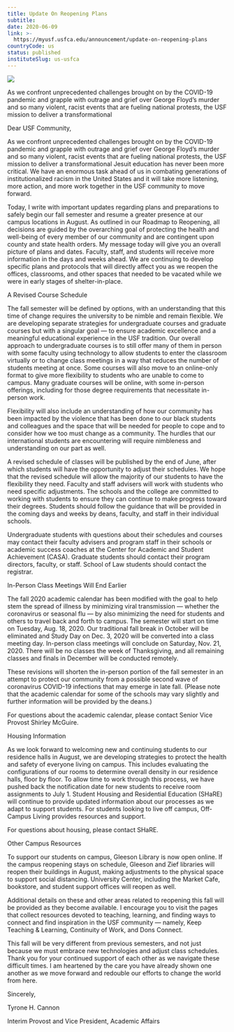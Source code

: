 ```yaml
---
title: Update On Reopening Plans
subtitle: 
date: 2020-06-09
link: >-
  https://myusf.usfca.edu/announcement/update-on-reopening-plans
countryCode: us
status: published
instituteSlug: us-usfca
---
```

![](https://myusf.usfca.edu/themes/custom/myusf/images/favicon/favicon.ico)

As we confront unprecedented challenges brought on by the COVID-19 pandemic and grapple with outrage and grief over George Floyd’s murder and so many violent, racist events that are fueling national protests, the USF mission to deliver a transformational

Dear USF Community,

As we confront unprecedented challenges brought on by the COVID-19 pandemic and grapple with outrage and grief over George Floyd’s murder and so many violent, racist events that are fueling national protests, the USF mission to deliver a transformational Jesuit education has never been more critical. We have an enormous task ahead of us in combating generations of institutionalized racism in the United States and it will take more listening, more action, and more work together in the USF community to move forward.

Today, I write with important updates regarding plans and preparations to safely begin our fall semester and resume a greater presence at our campus locations in August. As outlined in our Roadmap to Reopening, all decisions are guided by the overarching goal of protecting the health and well-being of every member of our community and are contingent upon county and state health orders. My message today will give you an overall picture of plans and dates. Faculty, staff, and students will receive more information in the days and weeks ahead. We are continuing to develop specific plans and protocols that will directly affect you as we reopen the offices, classrooms, and other spaces that needed to be vacated while we were in early stages of shelter-in-place.

A Revised Course Schedule

The fall semester will be defined by options, with an understanding that this time of change requires the university to be nimble and remain flexible. We are developing separate strategies for undergraduate courses and graduate courses but with a singular goal — to ensure academic excellence and a meaningful educational experience in the USF tradition. Our overall approach to undergraduate courses is to still offer many of them in person with some faculty using technology to allow students to enter the classroom virtually or to change class meetings in a way that reduces the number of students meeting at once. Some courses will also move to an online-only format to give more flexibility to students who are unable to come to campus. Many graduate courses will be online, with some in-person offerings, including for those degree requirements that necessitate in-person work.

Flexibility will also include an understanding of how our community has been impacted by the violence that has been done to our black students and colleagues and the space that will be needed for people to cope and to consider how we too must change as a community. The hurdles that our international students are encountering will require nimbleness and understanding on our part as well.

A revised schedule of classes will be published by the end of June, after which students will have the opportunity to adjust their schedules. We hope that the revised schedule will allow the majority of our students to have the flexibility they need. Faculty and staff advisers will work with students who need specific adjustments. The schools and the college are committed to working with students to ensure they can continue to make progress toward their degrees. Students should follow the guidance that will be provided in the coming days and weeks by deans, faculty, and staff in their individual schools.

Undergraduate students with questions about their schedules and courses may contact their faculty advisers and program staff in their schools or academic success coaches at the Center for Academic and Student Achievement (CASA). Graduate students should contact their program directors, faculty, or staff. School of Law students should contact the registrar.

In-Person Class Meetings Will End Earlier

The fall 2020 academic calendar has been modified with the goal to help stem the spread of illness by minimizing viral transmission — whether the coronavirus or seasonal flu — by also minimizing the need for students and others to travel back and forth to campus. The semester will start on time on Tuesday, Aug. 18, 2020. Our traditional fall break in October will be eliminated and Study Day on Dec. 3, 2020 will be converted into a class meeting day. In-person class meetings will conclude on Saturday, Nov. 21, 2020. There will be no classes the week of Thanksgiving, and all remaining classes and finals in December will be conducted remotely.

These revisions will shorten the in-person portion of the fall semester in an attempt to protect our community from a possible second wave of coronavirus COVID-19 infections that may emerge in late fall. (Please note that the academic calendar for some of the schools may vary slightly and further information will be provided by the deans.)

For questions about the academic calendar, please contact Senior Vice Provost Shirley McGuire.

Housing Information

As we look forward to welcoming new and continuing students to our residence halls in August, we are developing strategies to protect the health and safety of everyone living on campus. This includes evaluating the configurations of our rooms to determine overall density in our residence halls, floor by floor. To allow time to work through this process, we have pushed back the notification date for new students to receive room assignments to July 1. Student Housing and Residential Education (SHaRE) will continue to provide updated information about our processes as we adapt to support students. For students looking to live off campus, Off-Campus Living provides resources and support.

For questions about housing, please contact SHaRE.

Other Campus Resources

To support our students on campus, Gleeson Library is now open online. If the campus reopening stays on schedule, Gleeson and Zief libraries will reopen their buildings in August, making adjustments to the physical space to support social distancing. University Center, including the Market Cafe, bookstore, and student support offices will reopen as well.

Additional details on these and other areas related to reopening this fall will be provided as they become available. I encourage you to visit the pages that collect resources devoted to teaching, learning, and finding ways to connect and find inspiration in the USF community — namely, Keep Teaching & Learning, Continuity of Work, and Dons Connect.

This fall will be very different from previous semesters, and not just because we must embrace new technologies and adjust class schedules. Thank you for your continued support of each other as we navigate these difficult times. I am heartened by the care you have already shown one another as we move forward and redouble our efforts to change the world from here.

Sincerely,



Tyrone H. Cannon

Interim Provost and Vice President, Academic Affairs
